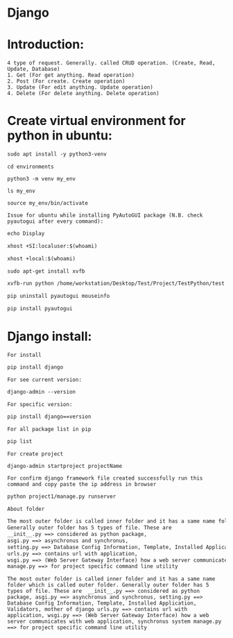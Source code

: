 # Django

# Introduction:
```
4 type of request. Generally. called CRUD operation. (Create, Read, Update, Database)
1. Get (For get anything. Read operation)
2. Post (For create. Create operation)
3. Update (For edit anything. Update operation)
4. Delete (For delete anything. Delete operation)
```

# Create virtual environment for python in ubuntu:

```txt
sudo apt install -y python3-venv
```
```
cd environments
```
```
python3 -m venv my_env
```
```
ls my_env
```
```
source my_env/bin/activate
```
```
Issue for ubuntu while installing PyAutoGUI package (N.B. check pyautogui after every command):
```
```txt
echo Display
```
```txt
xhost +SI:localuser:$(whoami)
```
```txt
xhost +local:$(whoami)
```
```txt
sudo apt-get install xvfb
```
```txt
xvfb-run python /home/workstation/Desktop/Test/Project/TestPython/test.py
```
```txt
pip uninstall pyautogui mouseinfo
```
```txt
pip install pyautogui
```

# Django install:
`For install`
```txt
pip install django
```

`For see current version:`
```txt
django-admin --version
```
`For specific version:`
```txt
pip install django==version
```
`For all package list in pip`
```txt
pip list
```
`For create project`
```txt
django-admin startproject projectName
```

`
For confirm django framework file created successfully run this command and copy paste the ip address in browser
`

```txt
python project1/manage.py runserver
```

`About folder`
```txt
The most outer folder is called inner folder and it has a same name folder which is called outer folder.
Generally outer folder has 5 types of file. These are 
__init__.py ==> considered as python package,
asgi.py ==> asynchronus and synchronus,
setting.py ==> Database Config Information, Template, Installed Application, Validators, mother of django
urls.py ==> contains url with application,
wsgi.py ==> (Web Server Gateway Interface) how a web server communicates with web application, synchronus system
manage.py ==> for project specific command line utility
```
``
The most outer folder is called inner folder and it has a same name folder which is called outer folder.
Generally outer folder has 5 types of file. These are 
__init__.py ==> considered as python package,
asgi.py ==> asynchronus and synchronus,
setting.py ==> Database Config Information, Template, Installed Application, Validators, mother of django
urls.py ==> contains url with application,
wsgi.py ==> (Web Server Gateway Interface) how a web server communicates with web application, synchronus system
manage.py ==> for project specific command line utility     
``
